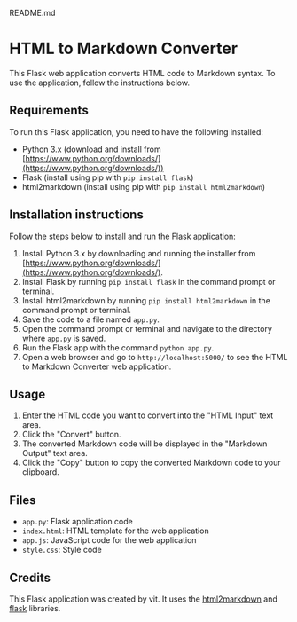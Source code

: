README.md

# HTML to Markdown Converter

This Flask web application converts HTML code to Markdown syntax. To use the application, follow the instructions below.

## Requirements

To run this Flask application, you need to have the following installed:

*   Python 3.x (download and install from [https://www.python.org/downloads/](https://www.python.org/downloads/))
*   Flask (install using pip with `` pip install flask ``)
*   html2markdown (install using pip with `` pip install html2markdown ``)

## Installation instructions

Follow the steps below to install and run the Flask application:

1.   Install Python 3.x by downloading and running the installer from [https://www.python.org/downloads/](https://www.python.org/downloads/).
2.   Install Flask by running `` pip install flask `` in the command prompt or terminal.
3.   Install html2markdown by running `` pip install html2markdown `` in the command prompt or terminal.
4.   Save the code to a file named `` app.py ``.
5.   Open the command prompt or terminal and navigate to the directory where `` app.py `` is saved.
6.   Run the Flask app with the command `` python app.py ``.
7.   Open a web browser and go to `` http://localhost:5000/ `` to see the HTML to Markdown Converter web application.

## Usage

1.   Enter the HTML code you want to convert into the "HTML Input" text area.
2.   Click the "Convert" button.
3.   The converted Markdown code will be displayed in the "Markdown Output" text area.
4.   Click the "Copy" button to copy the converted Markdown code to your clipboard.

## Files

*   `` app.py ``: Flask application code
*   `` index.html ``: HTML template for the web application
*   `` app.js ``: JavaScript code for the web application
*   `` style.css ``: Style code

## Credits

This Flask application was created by vit. It uses the [html2markdown](https://github.com/dlon/html2markdown) and [flask](https://github.com/pallets/flask) libraries.